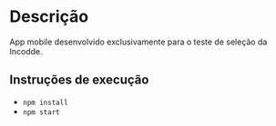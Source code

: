 # Descrição

App mobile desenvolvido exclusivamente para o teste de seleção da Incodde.

## Instruções de execução

- `npm install`
- `npm start`

